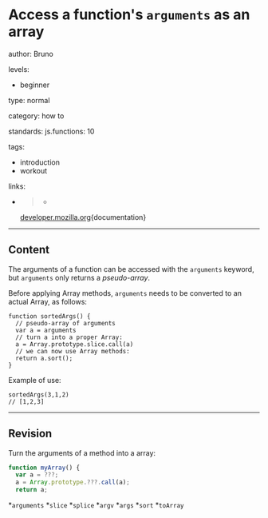 # Access a function's `arguments` as an array
author: Bruno

levels:

  - beginner

type: normal

category: how to

standards:
  js.functions: 10

tags:
  - introduction
  - workout

links:

  - >-
    [developer.mozilla.org](https://developer.mozilla.org/en-US/docs/Web/JavaScript/Reference/Functions/arguments){documentation}

---
## Content

The arguments of a function can be accessed with the `arguments` keyword, but `arguments` only returns a *pseudo-array*.

Before applying Array methods, `arguments` needs to be converted to an actual Array, as follows:


```
function sortedArgs() {
  // pseudo-array of arguments
  var a = arguments
  // turn a into a proper Array:
  a = Array.prototype.slice.call(a)
  // we can now use Array methods:
  return a.sort();
}

```
Example of use:

```
sortedArgs(3,1,2)
// [1,2,3]
```

---
## Revision

Turn the arguments of a method into a array:
```javascript
function myArray() {
  var a = ???;
  a = Array.prototype.???.call(a);
  return a;
```

*`arguments`
*`slice`
*`splice`
*`argv`
*`args`
*`sort`
*`toArray`

